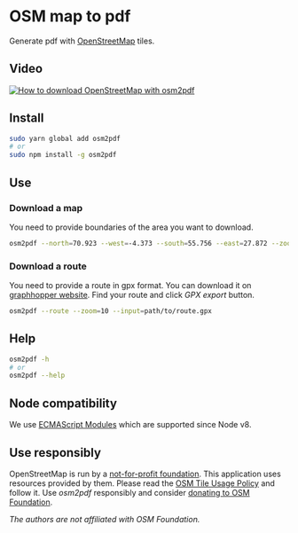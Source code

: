 # OSM map to pdf

Generate pdf with [OpenStreetMap](https://openstreetmap.org) tiles.

## Video

[![How to download OpenStreetMap with osm2pdf](https://img.youtube.com/vi/DiPj8yaXapA/0.jpg)](https://youtu.be/DiPj8yaXapA)

## Install

```bash
sudo yarn global add osm2pdf
# or
sudo npm install -g osm2pdf
```

## Use

### Download a map

You need to provide boundaries of the area you want to download.

```bash
osm2pdf --north=70.923 --west=-4.373 --south=55.756 --east=27.872 --zoom=9
```

### Download a route

You need to provide a route in gpx format. You can download it on [graphhopper website](https://graphhopper.com/maps/). Find your route and click _GPX export_ button.

```bash
osm2pdf --route --zoom=10 --input=path/to/route.gpx
```

## Help

```bash
osm2pdf -h
# or
osm2pdf --help
```

## Node compatibility

We use [ECMAScript Modules](https://nodejs.org/docs/latest/api/esm.html) which are supported since Node v8.

## Use responsibly

OpenStreetMap is run by a [not-for-profit foundation](https://wiki.osmfoundation.org/wiki/About). This application uses resources provided by them. Please read the [OSM Tile Usage Policy](https://operations.osmfoundation.org/policies/tiles/#bulk-downloading) and follow it. Use _osm2pdf_ responsibly and consider [donating to OSM Foundation](https://donate.openstreetmap.org/).

_The authors are not affiliated with OSM Foundation._
